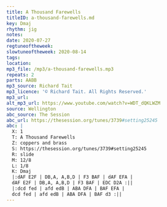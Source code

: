 ```yaml
---
title: A Thousand Farewells
titleID: a-thousand-farewells.md
key: Dmaj
rhythm: jig
notes:
date: 2020-07-27
regtuneoftheweek:
slowtuneoftheweek: 2020-08-14
tags:
location:
mp3_file: /mp3/a-thousand-farewells.mp3
repeats: 2
parts: AABB
mp3_source: Richard Tait
mp3_licence: '© Richard Tait. All Rights Reserved.'
mp3_url:
alt_mp3_url: https://www.youtube.com/watch?v=WDT_dQKLWZM
source: Wellington
abc_source: The Session
abc_url: https://thesession.org/tunes/3739#setting25245
abc: |
  X: 1
  T: A Thousand Farewells
  Z: coppers and brass
  S: https://thesession.org/tunes/3739#setting25245
  R: slide
  M: 12/8
  L: 1/8
  K: Dmaj
  |:dAF E2F | DB,A, A,B,D | F3 BAF | dAF EFA |
  dAF E2F | DB,A, A,B,D | F3 BAF | EDC D2A :||
  |:dcd fed | afd edB | ABA DFA | BAF EFA |
  dcd fed | afd edB | ABA DFA | BAF d3 :||
---
```


